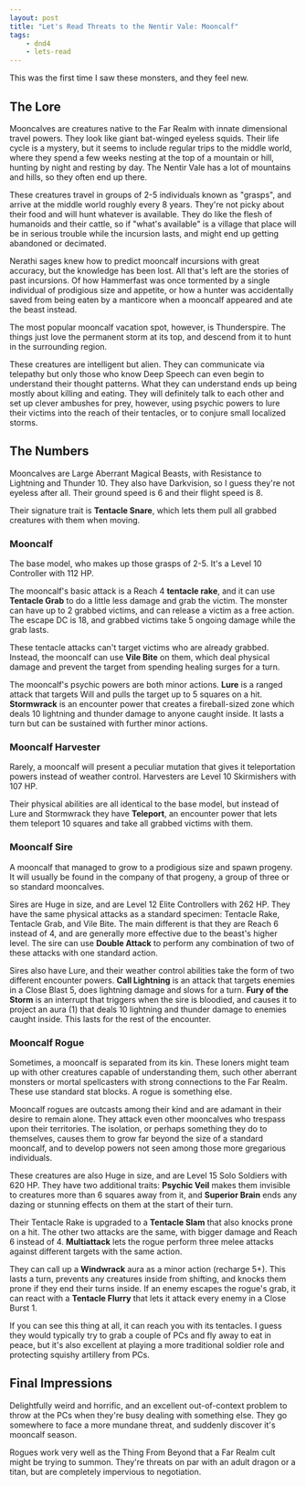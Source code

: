```yaml
---
layout: post
title: "Let's Read Threats to the Nentir Vale: Mooncalf"
tags:
    - dnd4
    - lets-read
---
```


This was the first time I saw these monsters, and they feel new.

## The Lore

Mooncalves are creatures native to the Far Realm with innate dimensional travel
powers. They look like giant bat-winged eyeless squids. Their life cycle is a
mystery, but it seems to include regular trips to the middle world, where they
spend a few weeks nesting at the top of a mountain or hill, hunting by night and
resting by day. The Nentir Vale has a lot of mountains and hills, so they often
end up there.

These creatures travel in groups of 2-5 individuals known as "grasps", and
arrive at the middle world roughly every 8 years. They're not picky about their
food and will hunt whatever is available. They do like the flesh of humanoids
and their cattle, so if "what's available" is a village that place will be in
serious trouble while the incursion lasts, and might end up getting abandoned or
decimated.

Nerathi sages knew how to predict mooncalf incursions with great accuracy, but
the knowledge has been lost. All that's left are the stories of past
incursions. Of how Hammerfast was once tormented by a single individual of
prodigious size and appetite, or how a hunter was accidentally saved from being
eaten by a manticore when a mooncalf appeared and ate the beast instead.

The most popular mooncalf vacation spot, however, is Thunderspire. The things
just love the permanent storm at its top, and descend from it to hunt in the
surrounding region.

These creatures are intelligent but alien. They can communicate via telepathy
but only those who know Deep Speech can even begin to understand their thought
patterns. What they can understand ends up being mostly about killing and
eating. They will definitely talk to each other and set up clever ambushes for
prey, however, using psychic powers to lure their victims into the reach of
their tentacles, or to conjure small localized storms.

## The Numbers

Mooncalves are Large Aberrant Magical Beasts, with Resistance to Lightning and
Thunder 10. They also have Darkvision, so I guess they're not eyeless after
all. Their ground speed is 6 and their flight speed is 8.

Their signature trait is **Tentacle Snare**, which lets them pull all grabbed
creatures with them when moving.

### Mooncalf

The base model, who makes up those grasps of 2-5. It's a Level 10 Controller
with 112 HP.

The mooncalf's basic attack is a Reach 4 **tentacle rake**, and it can use
**Tentacle Grab** to do a little less damage and grab the victim. The monster
can have up to 2 grabbed victims, and can release a victim as a free
action. The escape DC is 18, and grabbed victims take 5 ongoing damage while the
grab lasts.

These tentacle attacks can't target victims who are already grabbed. Instead,
the mooncalf can use **Vile Bite** on them, which deal physical damage and
prevent the target from spending healing surges for a turn.

The mooncalf's psychic powers are both minor actions. **Lure** is a ranged
attack that targets Will and pulls the target up to 5 squares on a
hit. **Stormwrack** is an encounter power that creates a fireball-sized zone
which deals 10 lightning and thunder damage to anyone caught inside. It lasts a
turn but can be sustained with further minor actions.

### Mooncalf Harvester

Rarely, a mooncalf will present a peculiar mutation that gives it teleportation
powers instead of weather control. Harvesters are Level 10 Skirmishers with 107
HP.

Their physical abilities are all identical to the base model, but instead of
Lure and Stormwrack they have **Teleport**, an encounter power that lets them
teleport 10 squares and take all grabbed victims with them.

### Mooncalf Sire

A mooncalf that managed to grow to a prodigious size and spawn progeny. It will
usually be found in the company of that progeny, a group of three or so standard
mooncalves.

Sires are Huge in size, and are Level 12 Elite Controllers with 262 HP. They
have the same physical attacks as a standard specimen: Tentacle Rake, Tentacle
Grab, and Vile Bite. The main different is that they are Reach 6 instead of 4,
and are generally more effective due to the beast's higher level. The sire can
use **Double Attack** to perform any combination of two of these attacks with
one standard action.

Sires also have Lure, and their weather control abilities take the form of two
different encounter powers. **Call Lightning** is an attack that targets enemies
in a Close Blast 5, does lightning damage and slows for a turn. **Fury of the
Storm** is an interrupt that triggers when the sire is bloodied, and causes it
to project an aura (1) that deals 10 lightning and thunder damage to enemies
caught inside. This lasts for the rest of the encounter.

### Mooncalf Rogue

Sometimes, a mooncalf is separated from its kin. These loners might team up with
other creatures capable of understanding them, such other aberrant monsters or
mortal spellcasters with strong connections to the Far Realm. These use standard
stat blocks. A rogue is something else.

Mooncalf rogues are outcasts among their kind and are adamant in their desire to
remain alone. They attack even other mooncalves who trespass upon their
territories. The isolation, or perhaps something they do to themselves, causes
them to grow far beyond the size of a standard mooncalf, and to develop powers
not seen among those more gregarious individuals.

These creatures are also Huge in size, and are Level 15 Solo Soldiers with 620
HP. They have two additional traits: **Psychic Veil** makes them invisible to
creatures more than 6 squares away from it, and **Superior Brain** ends any
dazing or stunning effects on them at the start of their turn.

Their Tentacle Rake is upgraded to a **Tentacle Slam** that also knocks prone on
a hit. The other two attacks are the same, with bigger damage and Reach 6
instead of 4. **Multiattack** lets the rogue perform three melee attacks against
different targets with the same action.

They can call up a **Windwrack** aura as a minor action (recharge 5+). This
lasts a turn, prevents any creatures inside from shifting, and knocks them prone
if they end their turns inside. If an enemy escapes the rogue's grab, it can
react with a **Tentacle Flurry** that lets it attack every enemy in a Close
Burst 1.

If you can see this thing at all, it can reach you with its tentacles. I guess
they would typically try to grab a couple of PCs and fly away to eat in peace,
but it's also excellent at playing a more traditional soldier role and
protecting squishy artillery from PCs.


## Final Impressions

Delightfully weird and horrific, and an excellent out-of-context problem to
throw at the PCs when they're busy dealing with something else. They go
somewhere to face a more mundane threat, and suddenly discover it's mooncalf
season.

Rogues work very well as the Thing From Beyond that a Far Realm cult might be
trying to summon. They're threats on par with an adult dragon or a titan, but
are completely impervious to negotiation.
